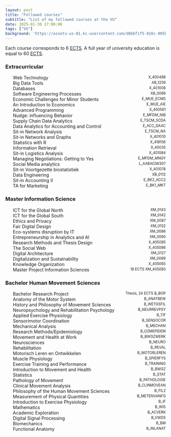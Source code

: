 ```yaml
---
layout: post
title: "Followed courses"
subtitle: "List of my followed courses at the VU"
date: 2025-01-30 17:00:00
tags: ["VU"]
background: 'https://assets-us-01.kc-usercontent.com/d8b6f1f5-816c-005b-1dc1-e363dd7ce9a5/54da6372-14be-40a5-a217-46edf574e15b/CH_C119960b_Student_Studeren_Vakken_2200x720.jpg?w=2200&h=540&fit=clip&rect=0,90,2200,540'
---
```


Each course corresponds to 6 <a href="https://education.ec.europa.eu/education-levels/higher-education/inclusive-and-connected-higher-education/european-credit-transfer-and-accumulation-system">ECTS</a>. A full year of university education is equal to 60 <a href="https://education.ec.europa.eu/education-levels/higher-education/inclusive-and-connected-higher-education/european-credit-transfer-and-accumulation-system">ECTS</a>. 

<style>
li {
  display: flex;
  justify-content: space-between;
}
.course-code {
  margin-left: auto;
  text-align: right;
  font-size: 0.8em; /* Slightly smaller font size, about 1px smaller */
}

</style>

### Extracurricular
- Web Technology <span class="course-code">X_400488</span>
- Big Data Tools <span class="course-code">AB_1259</span>
- Databases <span class="course-code">X_401008</span>
- Software Engineering Processes <span class="course-code">XB_0089</span>
- Economic Challenges for Minor Students <span class="course-code">E_MUE_ECMS</span>
- An Introduction to Economics <span class="course-code">E_MUE_AIE</span>
- Advanced Programming <span class="course-code">X_400561</span>
- Nudge: influencing Behavior <span class="course-code">E_MFDM_NIB</span>
- Supply Chain Data Analytics <span class="course-code">E_TSCM_SCDA</span>
- Data Analytics for Accounting and Control <span class="course-code">E_ACC_DAAC</span>
- Sit-in Network Analysis <span class="course-code">E_TSCM_NA</span>
- Sit-in Networks and Graphs <span class="course-code">X_401010</span>
- Statistics with R <span class="course-code">X_418156</span>
- Information Retrieval <span class="course-code">X_40035</span>
- Sit-in Logistics Analysis <span class="course-code">X_401084</span>
- Managing Negotiations: Getting to Yes <span class="course-code">E_MFDM_MNGY</span>
- Social Media analytics <span class="course-code">L_AABACIW307</span>
- Sit-in Voortgezette biostatistiek <span class="course-code">X_401078</span>
- Data Engineering <span class="course-code">XB_0112</span>
- Sit-in Accounting II <span class="course-code">E_BK2_ACC2</span>
- TA for Marketing <span class="course-code">E_BK1_MKT</span>

### Master Information Science
- ICT for the Global North <span class="course-code">XM_0143</span>
- ICT for the Global South <span class="course-code">XM_0142</span>
- Ethics and Privacy <span class="course-code">XM_0087</span>
- Fair Digital Design <span class="course-code">XM_0132</span>
- Eco-systems disruption by IT <span class="course-code">XM_0086</span>
- Entrepreneurship in Analytics and AI <span class="course-code">XM_0090</span>
- Research Methods and Thesis Design <span class="course-code">X_405085</span>
- The Social Web <span class="course-code">X_405086</span>
- Digital Architecture <span class="course-code">XM_0127</span>
- Digitalization and Sustainability <span class="course-code">XM_0089</span>
- Knowledge Organization <span class="course-code">X_405065</span>
- Master Project Information Sciences <span class="course-code">18 ECTS XM_405083</span>

### Bachelor Human Movement Sciences
- Bachelor Research Project <span class="course-code">Thesis, 24 ECTS B_BOP</span>
- Anatomy of the Motor System <span class="course-code">B_ANATBEW</span>
- History and Philosophy of Movement Sciences <span class="course-code">B_WETGSFIL</span>
- Neuropsychology and Rehabilitation Psychology <span class="course-code">B_NEURREVPSY</span>
- Applied Exercise Physiology <span class="course-code">B_TIF</span>
- Sensorimotor Coordination <span class="course-code">B_SENSOCOR</span>
- Mechanical Analysis <span class="course-code">B_MECHAN</span>
- Research Methods/Epidemiology <span class="course-code">B_OZMEPIDEM</span>
- Movement and Health at Work <span class="course-code">B_BWGZWERK</span>
- Neurosciences <span class="course-code">B_NEURO</span>
- Rehabilitation <span class="course-code">B_REVAL</span>
- Motorisch Leren en Ontwikkelen <span class="course-code">B_MOTORLEREN</span>
- Muscle Physiology <span class="course-code">B_SPIERFYS </span>
- Exercise Training and Performance <span class="course-code">B_TRAINING </span>
- Introduction to Movement and Health <span class="course-code">B_BWGZ </span>
- Statistics <span class="course-code">B_STAT </span>
- Pathology of Movement <span class="course-code">B_PATHOLOGIE </span>
- Clinical Movement Analysis <span class="course-code">B_CLINMOVEAN </span>
- Philosophy of the Human Movement Sciences <span class="course-code">B_FIL2 </span>
- Measurement of Physical Quantities <span class="course-code">B_METENVANFG </span>
- Introduction to Exercise Physiology <span class="course-code">B_IF </span>
- Mathematics <span class="course-code">B_WIS </span>
- Academic Exploration <span class="course-code">B_ACVERK </span>
- Digital Signal Processing <span class="course-code">B_VWDS </span>
- Biomechanics <span class="course-code">B_BM </span>
- Functional Anatomy <span class="course-code">B_INLANAT </span>
